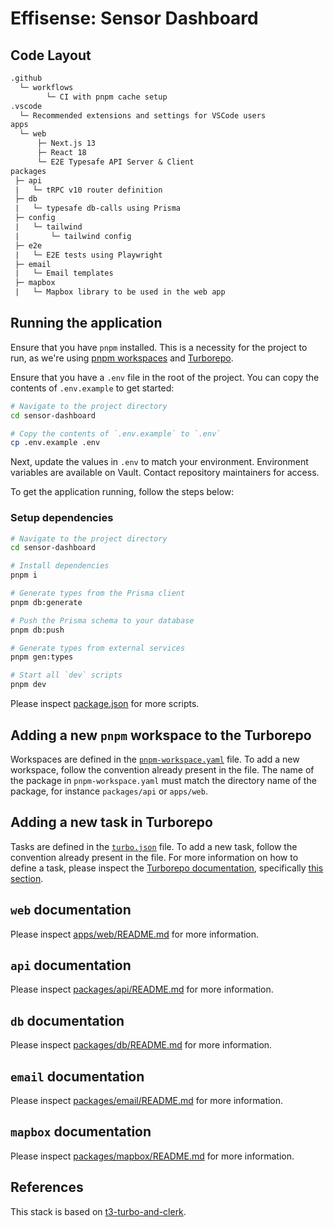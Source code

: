 # Effisense: Sensor Dashboard

## Code Layout

```txt
.github
  └─ workflows
        └─ CI with pnpm cache setup
.vscode
  └─ Recommended extensions and settings for VSCode users
apps
  └─ web
      ├─ Next.js 13
      ├─ React 18
      └─ E2E Typesafe API Server & Client
packages
 ├─ api
 |   └─ tRPC v10 router definition
 ├─ db
 |   └─ typesafe db-calls using Prisma
 ├─ config
 |   └─ tailwind
 |       └─ tailwind config
 ├─ e2e
 |   └─ E2E tests using Playwright
 ├─ email
 |   └─ Email templates
 ├─ mapbox
 |   └─ Mapbox library to be used in the web app
```

## Running the application

Ensure that you have `pnpm` installed. This is a necessity for the project to run, as we're using [pnpm workspaces](https://pnpm.io/workspaces) and [Turborepo](https://turborepo.com/).

Ensure that you have a `.env` file in the root of the project. You can copy the contents of `.env.example` to get started:

```sh
# Navigate to the project directory
cd sensor-dashboard

# Copy the contents of `.env.example` to `.env`
cp .env.example .env
```

Next, update the values in `.env` to match your environment. Environment variables are available on Vault. Contact repository maintainers for access.

To get the application running, follow the steps below:

### Setup dependencies

```sh
# Navigate to the project directory
cd sensor-dashboard

# Install dependencies
pnpm i

# Generate types from the Prisma client
pnpm db:generate

# Push the Prisma schema to your database
pnpm db:push

# Generate types from external services
pnpm gen:types

# Start all `dev` scripts
pnpm dev
```

Please inspect [package.json](/package.json) for more scripts.

## Adding a new `pnpm` workspace to the Turborepo

Workspaces are defined in the [`pnpm-workspace.yaml`](/pnpm-workspace.yaml) file. To add a new workspace, follow the convention already present in the file. The name of the package in `pnpm-workspace.yaml` must match the directory name of the package, for instance `packages/api` or `apps/web`.

## Adding a new task in Turborepo

Tasks are defined in the [`turbo.json`](/turbo.json) file. To add a new task, follow the convention already present in the file. For more information on how to define a task, please inspect the [Turborepo documentation](https://turborepo.com/docs), specifically [this section](https://turbo.build/repo/docs/core-concepts/monorepos/running-tasks).

## `web` documentation

Please inspect [apps/web/README.md](/apps/web) for more information.

## `api` documentation

Please inspect [packages/api/README.md](/packages/api) for more information.

## `db` documentation

Please inspect [packages/db/README.md](/packages/db) for more information.

## `email` documentation

Please inspect [packages/email/README.md](/packages/email) for more information.

## `mapbox` documentation

Please inspect [packages/mapbox/README.md](/packages/mapbox) for more information.

## References

This stack is based on [t3-turbo-and-clerk](https://github.com/clerkinc/t3-turbo-and-clerk).

